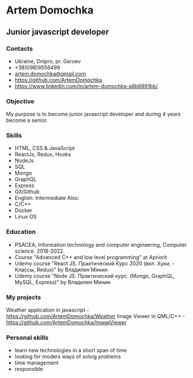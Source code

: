 # Artem Domochka
## Junior javascript developer

### Contacts
- Ukraine, Dnipro, pr. Geroev
- +38(098)9556499
- artem.domochka@gmail.com
- https://github.com/ArtemDomochka
- https://www.linkedin.com/in/artem-domochka-a8b6991bb/

### Objective
My purpose is to become junior javascript developer and during 4 years become a senior.
	
### Skills
- HTML, CSS & JavaScript
- ReactJs, Redux, Hooks
- NodeJs
- SQL
- Mongo
- GraphQL
- Express
- Git/Github
- English: Intermediate
Also:
- C/C++
- Docker
- Linux OS

### Education
- PSACEA, Information technology and computer engineering, Computer science. 2018-2022.
- Course "Advanced C++ and low level programming" at Apriorit
- Udemy course "React JS. Практический Курс 2020 (вкл. Хуки, - Классы, Redux)" by Владилен Минин 
- Udemy course "Node JS. Практический курс. (Mongo, GraphQL, MySQL, Express)" by Владилен Минин 

### My projects
Weather application in javascript - https://github.com/ArtemDomochka/Weather
Image Viewer in QML/C++ - https://github.com/ArtemDomochka/ImageViewer

### Personal skills
- learn new technologies in a short span of time
- looking for moders ways of solvig problems
- time management
- responsible




